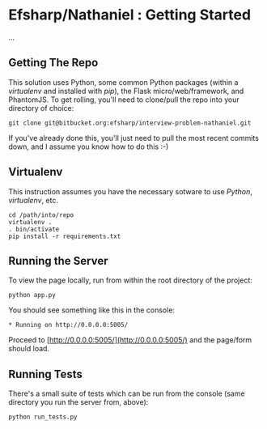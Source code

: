 Efsharp/Nathaniel : Getting Started
====================
...

Getting The Repo
----------
This solution uses Python, some common Python packages (within a _virtualenv_ and installed with _pip_), the Flask micro/web/framework, and PhantomJS. To get rolling, you'll need to clone/pull the repo into your directory of choice:

	git clone git@bitbucket.org:efsharp/interview-problem-nathaniel.git

If you've already done this, you'll just need to pull the most recent commits down, and I assume you know how to do this :-)

Virtualenv
----------
This instruction assumes you have the necessary sotware to use _Python_, _virtualenv_, etc. 

	cd /path/into/repo
	virtualenv .
	. bin/activate
	pip install -r requirements.txt
	

Running the Server
----------
To view the page locally, run from within the root directory of the project:
	
	python app.py

 You should see something like this in the console:

	* Running on http://0.0.0.0:5005/

 Proceed to [http://0.0.0.0:5005/](http://0.0.0.0:5005/) and the page/form should load.
 
 Running Tests
----------

There's a small suite of tests which can be run from the console (same directory you run the server from, above):

	python run_tests.py
	
